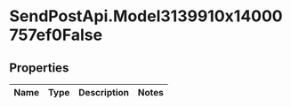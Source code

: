 # SendPostApi.Model3139910x14000757ef0False

## Properties
Name | Type | Description | Notes
------------ | ------------- | ------------- | -------------


